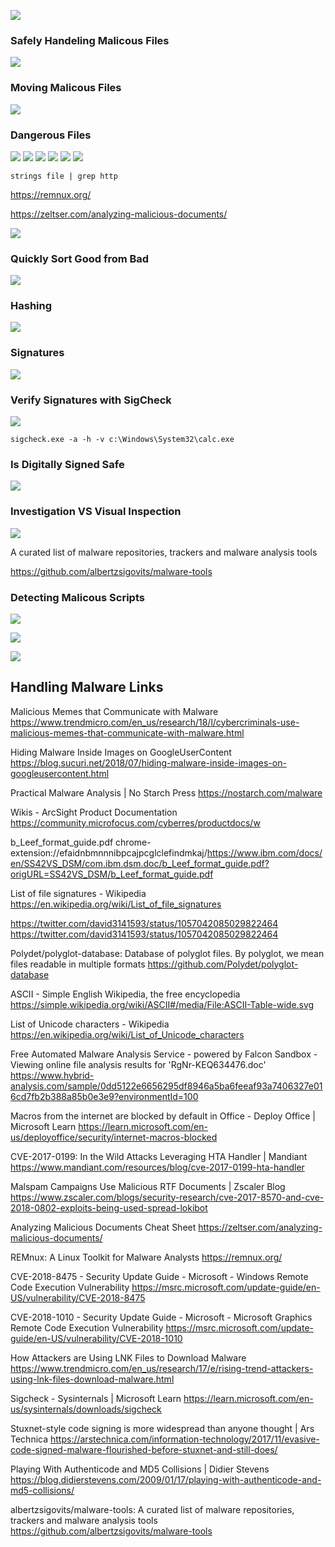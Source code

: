 
![](../../Media/Pasted%20image%2020230402181002.png)

### Safely Handeling Malicous Files

![](../../Media/Pasted%20image%2020230402181057.png)

### Moving Malicous Files

![](../../Media/Pasted%20image%2020230402181410.png)


### Dangerous Files

![](../../Media/Pasted%20image%2020230402181653.png)
![](../../Media/Pasted%20image%2020230402181910.png)
![](../../Media/Pasted%20image%2020230402182149.png)
![](../../Media/Pasted%20image%2020230402182407.png)
![](../../Media/Pasted%20image%2020230402182917.png)
![](../../Media/Pasted%20image%2020230402183319.png)

	strings file | grep http

https://remnux.org/

https://zeltser.com/analyzing-malicious-documents/

![](../../Media/Pasted%20image%2020230402183609.png)


### Quickly Sort Good from Bad

![](../../Media/Pasted%20image%2020230402184153.png)

### Hashing

![](../../Media/Pasted%20image%2020230402184734.png)

### Signatures

![](../../Media/Pasted%20image%2020230402184750.png)

### Verify Signatures with SigCheck

![](../../Media/Pasted%20image%2020230402185211.png)

	sigcheck.exe -a -h -v c:\Windows\System32\calc.exe

### Is Digitally Signed Safe

![](../../Media/Pasted%20image%2020230402185449.png)

### Investigation VS Visual Inspection

![](../../Media/Pasted%20image%2020230402185727.png)

A curated list of malware repositories, trackers and malware analysis tools

https://github.com/albertzsigovits/malware-tools


### Detecting Malicous Scripts

![](../../Media/Pasted%20image%2020230402190256.png)

![](../../Media/Pasted%20image%2020230402190314.png)

![](../../Media/Pasted%20image%2020230402190519.png)

## Handling Malware Links

Malicious Memes that Communicate with Malware
https://www.trendmicro.com/en_us/research/18/l/cybercriminals-use-malicious-memes-that-communicate-with-malware.html

Hiding Malware Inside Images on GoogleUserContent
https://blog.sucuri.net/2018/07/hiding-malware-inside-images-on-googleusercontent.html

Practical Malware Analysis | No Starch Press
https://nostarch.com/malware

Wikis - ArcSight Product Documentation
https://community.microfocus.com/cyberres/productdocs/w

b_Leef_format_guide.pdf
chrome-extension://efaidnbmnnnibpcajpcglclefindmkaj/https://www.ibm.com/docs/en/SS42VS_DSM/com.ibm.dsm.doc/b_Leef_format_guide.pdf?origURL=SS42VS_DSM/b_Leef_format_guide.pdf

List of file signatures - Wikipedia
https://en.wikipedia.org/wiki/List_of_file_signatures

https://twitter.com/david3141593/status/1057042085029822464
https://twitter.com/david3141593/status/1057042085029822464

Polydet/polyglot-database: Database of polyglot files. By polyglot, we mean files readable in multiple formats
https://github.com/Polydet/polyglot-database

ASCII - Simple English Wikipedia, the free encyclopedia
https://simple.wikipedia.org/wiki/ASCII#/media/File:ASCII-Table-wide.svg

List of Unicode characters - Wikipedia
https://en.wikipedia.org/wiki/List_of_Unicode_characters

Free Automated Malware Analysis Service - powered by Falcon Sandbox - Viewing online file analysis results for 'RgNr-KEQ634476.doc'
https://www.hybrid-analysis.com/sample/0dd5122e6656295df8946a5ba6feeaf93a7406327e016cd7fb2b388a85b0e3e9?environmentId=100

Macros from the internet are blocked by default in Office - Deploy Office | Microsoft Learn
https://learn.microsoft.com/en-us/deployoffice/security/internet-macros-blocked

CVE-2017-0199: In the Wild Attacks Leveraging HTA Handler | Mandiant
https://www.mandiant.com/resources/blog/cve-2017-0199-hta-handler

Malspam Campaigns Use Malicious RTF Documents | Zscaler Blog
https://www.zscaler.com/blogs/security-research/cve-2017-8570-and-cve-2018-0802-exploits-being-used-spread-lokibot

Analyzing Malicious Documents Cheat Sheet
https://zeltser.com/analyzing-malicious-documents/

REMnux: A Linux Toolkit for Malware Analysts
https://remnux.org/

CVE-2018-8475 - Security Update Guide - Microsoft - Windows Remote Code Execution Vulnerability
https://msrc.microsoft.com/update-guide/en-US/vulnerability/CVE-2018-8475

CVE-2018-1010 - Security Update Guide - Microsoft - Microsoft Graphics Remote Code Execution Vulnerability
https://msrc.microsoft.com/update-guide/en-US/vulnerability/CVE-2018-1010

How Attackers are Using LNK Files to Download Malware
https://www.trendmicro.com/en_us/research/17/e/rising-trend-attackers-using-lnk-files-download-malware.html

Sigcheck - Sysinternals | Microsoft Learn
https://learn.microsoft.com/en-us/sysinternals/downloads/sigcheck

Stuxnet-style code signing is more widespread than anyone thought | Ars Technica
https://arstechnica.com/information-technology/2017/11/evasive-code-signed-malware-flourished-before-stuxnet-and-still-does/

Playing With Authenticode and MD5 Collisions | Didier Stevens
https://blog.didierstevens.com/2009/01/17/playing-with-authenticode-and-md5-collisions/

albertzsigovits/malware-tools: A curated list of malware repositories, trackers and malware analysis tools
https://github.com/albertzsigovits/malware-tools




